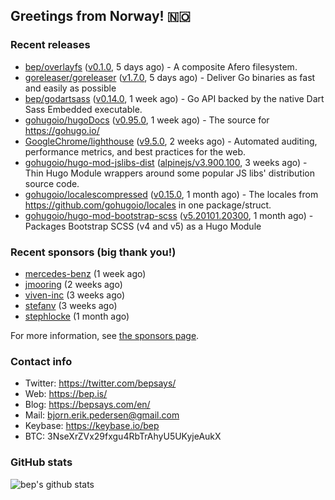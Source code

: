 ## Greetings from Norway! 🇳🇴

### Recent releases
- [bep/overlayfs](https://github.com/bep/overlayfs) ([v0.1.0](https://github.com/bep/overlayfs/releases/tag/v0.1.0), 5 days ago) - A composite Afero filesystem.
- [goreleaser/goreleaser](https://github.com/goreleaser/goreleaser) ([v1.7.0](https://github.com/goreleaser/goreleaser/releases/tag/v1.7.0), 5 days ago) - Deliver Go binaries as fast and easily as possible
- [bep/godartsass](https://github.com/bep/godartsass) ([v0.14.0](https://github.com/bep/godartsass/releases/tag/v0.14.0), 1 week ago) - Go API backed by the native Dart Sass Embedded executable.
- [gohugoio/hugoDocs](https://github.com/gohugoio/hugoDocs) ([v0.95.0](https://github.com/gohugoio/hugoDocs/releases/tag/v0.95.0), 1 week ago) - The source for https://gohugo.io/
- [GoogleChrome/lighthouse](https://github.com/GoogleChrome/lighthouse) ([v9.5.0](https://github.com/GoogleChrome/lighthouse/releases/tag/v9.5.0), 2 weeks ago) - Automated auditing, performance metrics, and best practices for the web.
- [gohugoio/hugo-mod-jslibs-dist](https://github.com/gohugoio/hugo-mod-jslibs-dist) ([alpinejs/v3.900.100](https://github.com/gohugoio/hugo-mod-jslibs-dist/releases/tag/alpinejs%2Fv3.900.100), 3 weeks ago) - Thin Hugo Module wrappers around some popular JS libs&#39; distribution source code.
- [gohugoio/localescompressed](https://github.com/gohugoio/localescompressed) ([v0.15.0](https://github.com/gohugoio/localescompressed/releases/tag/v0.15.0), 1 month ago) - The locales from https://github.com/gohugoio/locales in one package/struct.
- [gohugoio/hugo-mod-bootstrap-scss](https://github.com/gohugoio/hugo-mod-bootstrap-scss) ([v5.20101.20300](https://github.com/gohugoio/hugo-mod-bootstrap-scss/releases/tag/v5.20101.20300), 1 month ago) - Packages Bootstrap SCSS (v4 and v5) as a Hugo Module


### Recent sponsors (big thank you!)

- [mercedes-benz](https://github.com/mercedes-benz) (1 week ago)
- [jmooring](https://github.com/jmooring) (2 weeks ago)
- [viven-inc](https://github.com/viven-inc) (3 weeks ago)
- [stefanv](https://github.com/stefanv) (3 weeks ago)
- [stephlocke](https://github.com/stephlocke) (1 month ago)

For more information, see [the sponsors page](https://github.com/sponsors/bep/).

### Contact info
- Twitter: https://twitter.com/bepsays/
- Web: https://bep.is/
- Blog: https://bepsays.com/en/
- Mail: bjorn.erik.pedersen@gmail.com
- Keybase: https://keybase.io/bep
- BTC: 3NseXrZVx29fxgu4RbTrAhyU5UKyjeAukX


### GitHub stats
![bep's github stats](https://github-readme-stats.vercel.app/api?username=bep&count_private=true&hide_title=true)

